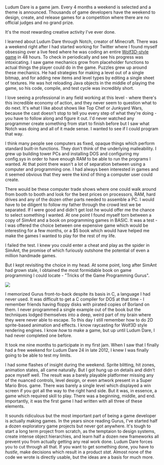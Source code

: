 [1]: http://www.ludumdare.com/compo/ludum-dare-21/?action=preview&uid=398
[2]: https://github.com/kurrik/ld26/commit/d59f4b6abab14bfc5ada35d4591fc0a8f9fae93b
[3]: http://eg.regio.us/ld26/
[4]: https://twitter.com/kurrik/timelines/414509692761567232

Ludum Dare is a game jam. Every 4 months
a weekend is selected and a theme is announced. Thousands of game developers
have the weekend to design, create, and release games for a competition
where there are no official judges and no grand prize.

It's the most rewarding creative activity I've ever done.

<!--BREAK-->

I learned about Ludum Dare through Notch, creator of Minecraft.
There was a weekend right
after I had started working for Twitter where I found myself
obsessing over a live feed where he was coding an
entire [Wolf3D-style game][1] in 48 hours.  To check in periodically
and see his progress was intoxicating. I saw game mechanics grow from placeholder
functions to actual things the player could do in the game. Puzzles
grew up around these mechanics.  He had strategies for
making a level out of a single bitmap, and for adding new items and level types
by editing a single sheet of textures.  He was hot reloading Java objects
in the middle of playing the game, so his code, compile, and test cycle
was incredibly short.

I love seeing a professional
in any field working at this level - where
there's this incredible economy of action, and they never seem to question
what to do next.  It's what I like about shows like Top Chef or Junkyard Wars,
because the cast doesn't stop to tell you every step of what they're doing - you
have to follow along and figure it out.
I'd never watched any programmer create something from start to finish before
but I saw what Notch was doing and all of it made sense.
I wanted to see if I could program that way.

I think many people see computers as fixed, opaque things which perform
standard built-in functions.  They don't think of the
underlying malleability.  I grew up building tower
PCs and installing DOS and configuring my config.sys in order to
have enough RAM to be able to run the programs I wanted.  At that point
there wasn't a lot of separation between using a computer and programming one.
I had always been interested in games and it seemed obvious that
they were the kind of thing a computer user could create.

There would be these computer trade shows where one could walk
around from booth to booth and look for the best prices on processors, RAM,
hard drives and any of the dozen other parts needed to assemble a PC.
I would have to be diligent to follow my father through the crowd
lest we be separated. If I were good and didn't get lost
he would offer me the chance to select something I wanted.  At one point
I found myself torn between a copy of SimAnt and a book on programming
games in BASIC. It was a test - I was offered
the choice between one expensive game which would be
interesting for a few months, or a $5 book which would have helped me
make the games I wanted to play for the rest of my life.

I failed the test.  I knew you could enter a cheat and play as the spider
in SimAnt, the promise of which furiously outshone the potential of even
a million handmade games.

But I kept revisiting the choice in my head.  At some point, long after SimAnt
had grown stale, I obtained the most formidable book on game
programming I could locate - "Tricks of the Game Programming Gurus".

<p class="centered">
  <img src="{{link "gurus.png" }}" />
</p>

I memorized Gurus front-to-back despite its basis in C, a language I had
never used.  It was difficult to get a C compiler for DOS at that time - I
remember friends having floppy disks with pirated copies of Borland on them.
I never programmed a single example out of the book but the techniques
lodged themselves into a deep,
weird part of my brain where they were never able to escape.
To this day I still remember how to do 2D sprite-based animation and effects.
I know raycasting for Wolf3D style rendering engines.  I know _how_ to
make a game, but up until Ludum Dare, I had never
completed one before.

It took me nine months to participate
in my first jam.  When I saw that I finally
had a free weekend for Ludum Dare 24 in late 2012,
I knew I was finally going to be able to test my limits.

I had some flashes of insight during the weekend.  Sprite blitting,
hit zones, animation states, all came naturally.
But I got hung up on details and didn't pace myself well.
The result was a
barely playable platformer missing any of the nuanced controls, level design,
or even artwork present in a Super Mario Bros. game.
There was barely a single level which displayed a win screen if you got all
the way to the right hand side.  But
it was, in essence, a game which required skill to play.  There was a
beginning, middle, and end.  Importantly, it was the first game I had
written with all three of these elements.


It sounds
ridiculous but the most important part of being a game developer is
actually making games.  In the years since reading Gurus, I've started
half a dozen exploratory game projects but never got anywhere.  It's tough
to start a long term project from scratch, as the temptaion to design
systems, create intense object hierarchies, and learn half a dozen new
frameworks all prevent you from actually getting any real work done.
Ludum Dare forces you to cut through all that.  If you want to get
something done, you have to _hustle_, make decisions which result in a
product _stat_.  Almost none of the code we wrote is directly usable,
but the ideas are a basis for much more.
